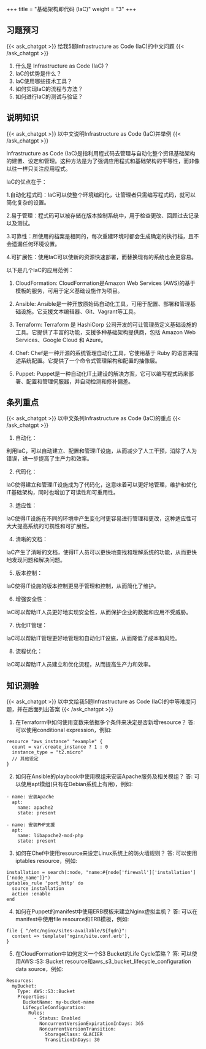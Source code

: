 +++
title = "基础架构即代码 (IaC)"
weight = "3"
+++
## 习题预习
{{< ask_chatgpt >}}
给我5题Infrastructure as Code (IaC)的中文问题
{{< /ask_chatgpt >}}



1. 什么是 Infrastructure as Code (IaC)？
2. IaC的优势是什么？
3. IaC使用哪些技术工具？
4. 如何实现IaC的流程与方法？
5. 如何进行IaC的测试与验证？   

## 说明知识
{{< ask_chatgpt >}}
以中文说明Infrastructure as Code (IaC)并举例
{{< /ask_chatgpt >}}



Infrastructure as Code (IaC)是指利用程式码去管理与自动化整个资讯基础架构的建置、设定和管理。这种方法是为了强调应用程式和基础架构的平等性，而非像以往一样只关注应用程式。

IaC的优点在于：

1.自动化程式码：IaC可以使整个环境编码化，让管理者只需编写程式码，就可以简化复杂的设置。

2.易于管理：程式码可以被存储在版本控制系统中，用于检查更改、回顾过去记录以及测试。

3.可靠性：所使用的档案是相同的，每次重建环境时都会生成确定的执行档，且不会遗漏任何环境设置。

4.可扩展性：使用IaC可以使新的资源快速部署，而替换现有的系统也会更容易。

以下是几个IaC的应用范例：

1. CloudFormation: CloudFormation是Amazon Web Services (AWS)的基于模板的服务，可用于定义基础设施作为项目。

2. Ansible: Ansible是一种开放原始码自动化工具，可用于配置、部署和管理基础设施。它支援文本编辑器、Git、Vagrant等工具。

3. Terraform: Terraform 是 HashiCorp 公司开发的可让管理员定义基础设施的工具。它提供了丰富的功能，支援多种基础架构提供商，包括 Amazon Web Services、Google Cloud 和 Azure。

4. Chef: Chef是一种开源的系统管理自动化工具，它使用基于 Ruby 的语言来描述系统配置。它提供了一个命令式管理架构和配置的抽像层。

5. Puppet: Puppet是一种自动化IT土建设的解决方案，它可以编写程式码来部署、配置和管理伺服器，并自动检测和修补偏差。   

## 条列重点
{{< ask_chatgpt >}}
以中文条列Infrastructure as Code (IaC)的重点
{{< /ask_chatgpt >}}



1. 自动化：

利用IaC，可以自动建立、配置和管理IT设施，从而减少了人工干预，消除了人为错误，进一步提高了生产力和效率。

2. 代码化：

IaC使得建立和管理IT设施成为了代码化，这意味着可以更好地管理，维护和优化IT基础架构，同时也增加了可读性和可重用性。

3. 适应性：

IaC使得IT设施在不同的环境中产生变化时更容易进行管理和更改，这种适应性可大大提高系统的可携性和可扩展性。

4. 清晰的文档：

IaC产生了清晰的文档，使得IT人员可以更快地查找和理解系统的功能，从而更快地发现问题和解决问题。

5. 版本控制：

IaC使得IT设施的版本控制更易于管理和控制，从而简化了维护。

6. 增强安全性：

IaC可以帮助IT人员更好地实现安全性，从而保护企业的数据和应用不受威胁。

7. 优化IT管理：

IaC可以帮助IT管理更好地管理和自动化IT设施，从而降低了成本和风险。

8. 流程优化：

IaC可以帮助IT人员建立和优化流程，从而提高生产力和效率。   

## 知识测验
{{< ask_chatgpt >}}
以中文给我5题Infrastructure as Code (IaC)的中等难度问题，并在后面列出答案
{{< /ask_chatgpt >}}



1. 在Terraform中如何使用变数来依据多个条件来决定是否新增resource？
答: 可以使用conditional expression，例如:
```
resource "aws_instance" "example" {
  count = var.create_instance ? 1 : 0
  instance_type = "t2.micro"
  // 其他设定
}
```

2. 如何在Ansible的playbook中使用模组来安装Apache服务及相关模组？
答: 可以使用apt模组(只有在Debian系统上有用)，例如:
```
- name: 安装Apache
  apt:
    name: apache2
    state: present

- name: 安装PHP支援
  apt:
    name: libapache2-mod-php
    state: present
```

3. 如何在Chef中使用resource来设定Linux系统上的防火墙规则？
答: 可以使用iptables resource，例如:
```
installation = search(:node, "name:#{node['firewall']['installation']['node_name']}")
iptables_rule 'port_http' do
  source installation
  action :enable
end
```

4. 如何在Puppet的manifest中使用ERB模板来建立Nginx虚拟主机？
答: 可以在manifest中使用file resource和ERB模板，例如:
```
file { "/etc/nginx/sites-available/${fqdn}":
  content => template('nginx/site.conf.erb'),
}
```

5. 在CloudFormation中如何定义一个S3 Bucket的Life Cycle策略？
答: 可以使用AWS::S3::Bucket resource和aws_s3_bucket_lifecycle_configuration data source，例如:
```
Resources:
  myBucket:
    Type: AWS::S3::Bucket
    Properties:
      BucketName: my-bucket-name
      LifecycleConfiguration:
        Rules:
          - Status: Enabled
            NoncurrentVersionExpirationInDays: 365
            NoncurrentVersionTransition:
              StorageClass: GLACIER
              TransitionInDays: 30
```
   

